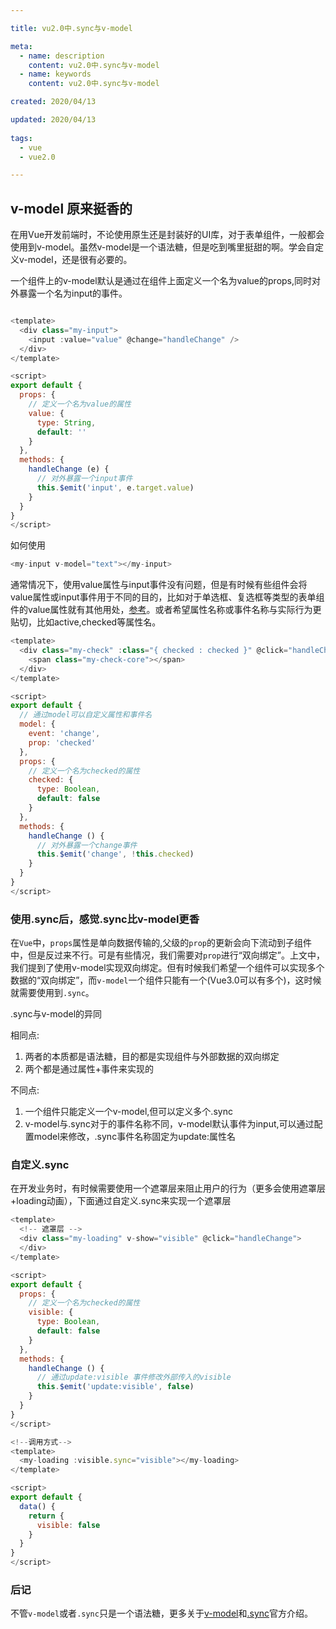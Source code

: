 ```yaml
---

title: vu2.0中.sync与v-model

meta:
  - name: description
    content: vu2.0中.sync与v-model
  - name: keywords
    content: vu2.0中.sync与v-model

created: 2020/04/13

updated: 2020/04/13
 
tags:
  - vue
  - vue2.0

---
```


## v-model 原来挺香的
在用Vue开发前端时，不论使用原生还是封装好的UI库，对于表单组件，一般都会使用到v-model。虽然v-model是一个语法糖，但是吃到嘴里挺甜的啊。学会自定义v-model，还是很有必要的。

一个组件上的v-model默认是通过在组件上面定义一个名为value的props,同时对外暴露一个名为input的事件。

```js

<template>
  <div class="my-input">
    <input :value="value" @change="handleChange" />
  </div>
</template>

<script>
export default {
  props: {
    // 定义一个名为value的属性
    value: {
      type: String,
      default: ''
    }
  },
  methods: {
    handleChange (e) {
      // 对外暴露一个input事件
      this.$emit('input', e.target.value)
    }
  }
}
</script>

```

如何使用

```js
<my-input v-model="text"></my-input>
```

通常情况下，使用value属性与input事件没有问题，但是有时候有些组件会将value属性或input事件用于不同的目的，比如对于单选框、复选框等类型的表单组件的value属性就有其他用处，[参考](developer.mozilla.org/en-US/docs/…)。或者希望属性名称或事件名称与实际行为更贴切，比如active,checked等属性名。

```js
<template>
  <div class="my-check" :class="{ checked : checked }" @click="handleChange">
    <span class="my-check-core"></span>
  </div>
</template>

<script>
export default {
  // 通过model可以自定义属性和事件名
  model: {
    event: 'change',
    prop: 'checked'
  },
  props: {
    // 定义一个名为checked的属性
    checked: {
      type: Boolean,
      default: false
    }
  },
  methods: {
    handleChange () {
      // 对外暴露一个change事件
      this.$emit('change', !this.checked)
    }
  }
}
</script>
```

### 使用.sync后，感觉.sync比v-model更香
在`Vue`中，`props`属性是单向数据传输的,父级的`prop`的更新会向下流动到子组件中，但是反过来不行。可是有些情况，我们需要对`prop`进行“双向绑定”。上文中，我们提到了使用v-model实现双向绑定。但有时候我们希望一个组件可以实现多个数据的“双向绑定”，而`v-model`一个组件只能有一个(Vue3.0可以有多个)，这时候就需要使用到`.sync`。

.sync与v-model的异同

相同点:

1. 两者的本质都是语法糖，目的都是实现组件与外部数据的双向绑定
2. 两个都是通过属性+事件来实现的

不同点:

1. 一个组件只能定义一个v-model,但可以定义多个.sync
2. v-model与.sync对于的事件名称不同，v-model默认事件为input,可以通过配置model来修改，.sync事件名称固定为update:属性名

### 自定义.sync
在开发业务时，有时候需要使用一个遮罩层来阻止用户的行为（更多会使用遮罩层+loading动画），下面通过自定义.sync来实现一个遮罩层

```js
<template>
  <!-- 遮罩层 -->
  <div class="my-loading" v-show="visible" @click="handleChange">
  </div>
</template>

<script>
export default {
  props: {
    // 定义一个名为checked的属性
    visible: {
      type: Boolean,
      default: false
    }
  },
  methods: {
    handleChange () {
      // 通过update:visible 事件修改外部传入的visible
      this.$emit('update:visible', false)
    }
  }
}
</script>

```

```js
<!--调用方式-->
<template>
  <my-loading :visible.sync="visible"></my-loading>
</template>

<script>
export default {
  data() {
    return {
      visible: false
    }
  }
}
</script>
```

### 后记
不管`v-model`或者`.sync`只是一个语法糖，更多关于[v-model](https://cn.vuejs.org/v2/guide/components-custom-events.html#%E8%87%AA%E5%AE%9A%E4%B9%89%E7%BB%84%E4%BB%B6%E7%9A%84-v-model)和[.sync](https://cn.vuejs.org/v2/guide/components-custom-events.html#sync-%E4%BF%AE%E9%A5%B0%E7%AC%A6)官方介绍。

